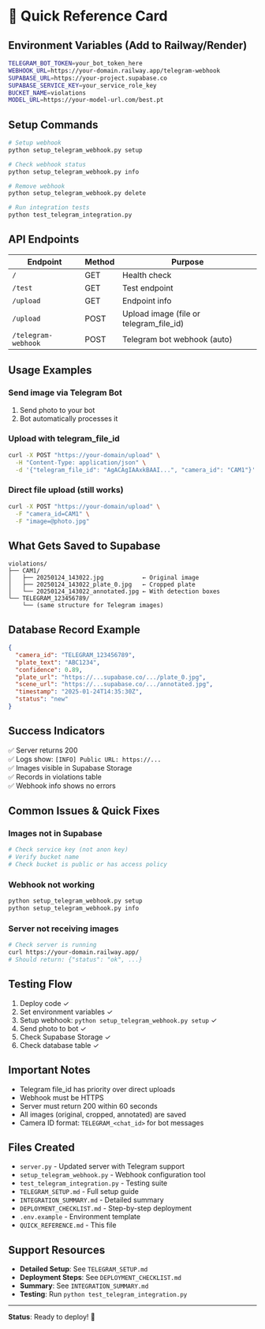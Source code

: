 # 🎯 Quick Reference Card

## Environment Variables (Add to Railway/Render)

```bash
TELEGRAM_BOT_TOKEN=your_bot_token_here
WEBHOOK_URL=https://your-domain.railway.app/telegram-webhook
SUPABASE_URL=https://your-project.supabase.co
SUPABASE_SERVICE_KEY=your_service_role_key
BUCKET_NAME=violations
MODEL_URL=https://your-model-url.com/best.pt
```

## Setup Commands

```bash
# Setup webhook
python setup_telegram_webhook.py setup

# Check webhook status
python setup_telegram_webhook.py info

# Remove webhook
python setup_telegram_webhook.py delete

# Run integration tests
python test_telegram_integration.py
```

## API Endpoints

| Endpoint | Method | Purpose |
|----------|--------|---------|
| `/` | GET | Health check |
| `/test` | GET | Test endpoint |
| `/upload` | GET | Endpoint info |
| `/upload` | POST | Upload image (file or telegram_file_id) |
| `/telegram-webhook` | POST | Telegram bot webhook (auto) |

## Usage Examples

### Send image via Telegram Bot
1. Send photo to your bot
2. Bot automatically processes it

### Upload with telegram_file_id
```bash
curl -X POST "https://your-domain/upload" \
  -H "Content-Type: application/json" \
  -d '{"telegram_file_id": "AgACAgIAAxkBAAI...", "camera_id": "CAM1"}'
```

### Direct file upload (still works)
```bash
curl -X POST "https://your-domain/upload" \
  -F "camera_id=CAM1" \
  -F "image=@photo.jpg"
```

## What Gets Saved to Supabase

```
violations/
├── CAM1/
│   ├── 20250124_143022.jpg           ← Original image
│   ├── 20250124_143022_plate_0.jpg   ← Cropped plate
│   └── 20250124_143022_annotated.jpg ← With detection boxes
└── TELEGRAM_123456789/
    └── (same structure for Telegram images)
```

## Database Record Example

```json
{
  "camera_id": "TELEGRAM_123456789",
  "plate_text": "ABC1234",
  "confidence": 0.89,
  "plate_url": "https://...supabase.co/.../plate_0.jpg",
  "scene_url": "https://...supabase.co/.../annotated.jpg",
  "timestamp": "2025-01-24T14:35:30Z",
  "status": "new"
}
```

## Success Indicators

✅ Server returns 200  
✅ Logs show: `[INFO] Public URL: https://...`  
✅ Images visible in Supabase Storage  
✅ Records in violations table  
✅ Webhook info shows no errors  

## Common Issues & Quick Fixes

### Images not in Supabase
```bash
# Check service key (not anon key)
# Verify bucket name
# Check bucket is public or has access policy
```

### Webhook not working
```bash
python setup_telegram_webhook.py setup
python setup_telegram_webhook.py info
```

### Server not receiving images
```bash
# Check server is running
curl https://your-domain.railway.app/
# Should return: {"status": "ok", ...}
```

## Testing Flow

1. Deploy code ✓
2. Set environment variables ✓
3. Setup webhook: `python setup_telegram_webhook.py setup` ✓
4. Send photo to bot ✓
5. Check Supabase Storage ✓
6. Check database table ✓

## Important Notes

- Telegram file_id has priority over direct uploads
- Webhook must be HTTPS
- Server must return 200 within 60 seconds
- All images (original, cropped, annotated) are saved
- Camera ID format: `TELEGRAM_<chat_id>` for bot messages

## Files Created

- `server.py` - Updated server with Telegram support
- `setup_telegram_webhook.py` - Webhook configuration tool
- `test_telegram_integration.py` - Testing suite
- `TELEGRAM_SETUP.md` - Full setup guide
- `INTEGRATION_SUMMARY.md` - Detailed summary
- `DEPLOYMENT_CHECKLIST.md` - Step-by-step deployment
- `.env.example` - Environment template
- `QUICK_REFERENCE.md` - This file

## Support Resources

- **Detailed Setup**: See `TELEGRAM_SETUP.md`
- **Deployment Steps**: See `DEPLOYMENT_CHECKLIST.md`
- **Summary**: See `INTEGRATION_SUMMARY.md`
- **Testing**: Run `python test_telegram_integration.py`

---
**Status**: Ready to deploy! 🚀
